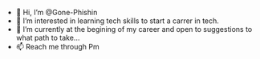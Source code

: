 - 👋 Hi, I’m @Gone-Phishin
- 👀 I’m interested in learning tech skills to start a carrer in tech.
- 🌱 I’m currently at the begining of my career and open to suggestions to what path to take...
- 📫 Reach me through Pm 

<!---
Gone-Phishin/Gone-Phishin is a ✨ special ✨ repository because its `README.md` (this file) appears on your GitHub profile.
You can click the Preview link to take a look at your changes.
--->
